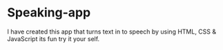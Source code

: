 # Speaking-app
I have created this app that turns text in to speech by using HTML, CSS &amp; JavaScript its fun try it your self.
